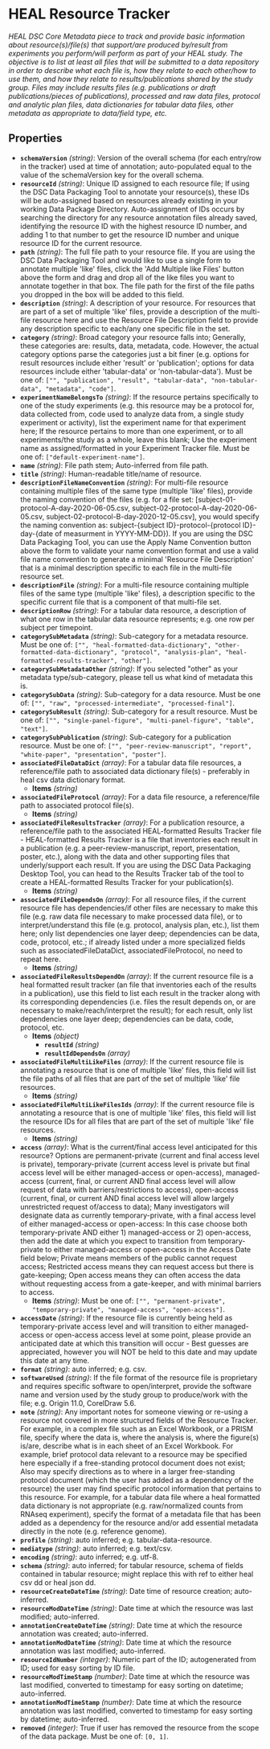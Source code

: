 # HEAL Resource Tracker

*HEAL DSC Core Metadata piece to track and provide basic information about resource(s)/file(s) that support/are produced by/result from experiments you perform/will perform as part of your HEAL study. The objective is to list at least all files that will be submitted to a data repository in order to describe what each file is, how they relate to each other/how to use them, and how they relate to results/publications shared by the study group. Files may include results files (e.g. publications or draft publications/pieces of publications), processed and raw data files, protocol and analytic plan files, data dictionaries for tabular data files, other metadata as appropriate to data/field type, etc.*

## Properties

- **`schemaVersion`** *(string)*: Version of the overall schema (for each entry/row in the tracker) used at time of annotation; auto-populated equal to the value of the schemaVersion key for the overall schema.
- **`resourceId`** *(string)*: Unique ID assigned to each resource file; If using the DSC Data Packaging Tool to annotate your resource(s), these IDs will be auto-assigned based on resources already existing in your working Data Package Directory. Auto-assignment of IDs occurs by searching the directory for any resource annotation files already saved, identifying the resource ID with the highest resource ID number, and adding 1 to that number to get the resource ID number and unique resource ID for the current resource.
- **`path`** *(string)*: The full file path to your resource file. If you are using the DSC Data Packaging Tool and would like to use a single form to annotate multiple 'like' files, click the 'Add Multiple like Files' button above the form and drag and drop all of the like files you want to annotate together in that box. The file path for the first of the file paths you dropped in the box will be added to this field.
- **`description`** *(string)*: A description of your resource. For resources that are part of a set of multiple 'like' files, provide a description of the multi-file resource here and use the Resource File Description field to provide any description specific to each/any one specific file in the set.
- **`category`** *(string)*: Broad category your resource falls into; Generally, these categories are: results, data, metadata, code. However, the actual category options parse the categories just a bit finer (e.g. options for result resources include either 'result' or 'publication'; options for data resources include either 'tabular-data' or 'non-tabular-data'). Must be one of: `["", "publication", "result", "tabular-data", "non-tabular-data", "metadata", "code"]`.
- **`experimentNameBelongsTo`** *(string)*: If the resource pertains specifically to one of the study experiments (e.g. this resource may be a protocol for, data collected from, code used to analyze data from, a single study experiment or activity), list the experiment name for that experiment here; If the resource pertains to more than one experiment, or to all experiments/the study as a whole, leave this blank; Use the experiment name as assigned/formatted in your Experiment Tracker file. Must be one of: `["default-experiment-name"]`.
- **`name`** *(string)*: File path stem; Auto-inferred from file path.
- **`title`** *(string)*: Human-readable title/name of resource.
- **`descriptionFileNameConvention`** *(string)*: For multi-file resource containing multiple files of the same type (multiple 'like' files), provide the naming convention of the files (e.g. for a file set: [subject-01-protocol-A-day-2020-06-05.csv, subject-02-protocol-A-day-2020-06-05.csv, subject-02-protocol-B-day-2020-12-05.csv], you would specify the naming convention as: subject-{subject ID}-protocol-{protocol ID}-day-{date of measurment in YYYY-MM-DD}). If you are using the DSC Data Packaging Tool, you can use the Apply Name Convention button above the form to validate your name convention format and use a valid file name convention to generate a minimal 'Resource File Description' that is a minimal description specific to each file in the multi-file resource set.
- **`descriptionFile`** *(string)*: For a multi-file resource containing multiple files of the same type (multiple 'like' files), a description specific to the specific current file that is a component of that multi-file set.
- **`descriptionRow`** *(string)*: For a tabular data resource, a description of what one row in the tabular data resource represents; e.g. one row per subject per timepoint.
- **`categorySubMetadata`** *(string)*: Sub-category for a metadata resource. Must be one of: `["", "heal-formatted-data-dictionary", "other-formatted-data-dictionary", "protocol", "analysis-plan", "heal-formatted-results-tracker", "other"]`.
- **`categorySubMetadataOther`** *(string)*: If you selected "other" as your metadata type/sub-category, please tell us what kind of metadata this is.
- **`categorySubData`** *(string)*: Sub-category for a data resource. Must be one of: `["", "raw", "processed-intermediate", "processed-final"]`.
- **`categorySubResult`** *(string)*: Sub-category for a result resource. Must be one of: `["", "single-panel-figure", "multi-panel-figure", "table", "text"]`.
- **`categorySubPublication`** *(string)*: Sub-category for a publication resource. Must be one of: `["", "peer-review-manuscript", "report", "white-paper", "presentation", "poster"]`.
- **`associatedFileDataDict`** *(array)*: For a tabular data file resources, a reference/file path to associated data dictionary file(s) - preferably in heal csv data dictionary format.
  - **Items** *(string)*
- **`associatedFileProtocol`** *(array)*: For a data file resource, a reference/file path to associated protocol file(s).
  - **Items** *(string)*
- **`associatedFileResultsTracker`** *(array)*: For a publication resource, a reference/file path to the associated HEAL-formatted Results Tracker file - HEAL-formatted Results Tracker is a file that inventories each result in a publication (e.g. a peer-review-manuscript, report, presentation, poster, etc.), along with the data and other supporting files that underly/support each result. If you are using the DSC Data Packaging Desktop Tool, you can head to the Results Tracker tab of the tool to create a HEAL-formatted Results Tracker for your publication(s).
  - **Items** *(string)*
- **`associatedFileDependsOn`** *(array)*: For all resource files, if the current resource file has dependencies/if other files are necessary to make this file (e.g. raw data file necessary to make processed data file), or to interpret/understand this file (e.g. protocol, analysis plan, etc.), list them here; only list dependencies one layer deep; dependencies can be data, code, protocol, etc.; if already listed under a more specialized fields such as associatedFileDataDict, associatedFileProtocol, no need to repeat here.
  - **Items** *(string)*
- **`associatedFileResultsDependOn`** *(array)*: If the current resource file is a heal formatted result tracker (an file that inventories each of the results in a publication), use this field to list each result in the tracker along with its corresponding dependencies (i.e. files the result depends on, or are necessary to make/reach/interpret the result); for each result, only list dependencies one layer deep; dependencies can be data, code, protocol, etc.
  - **Items** *(object)*
    - **`resultId`** *(string)*
    - **`resultIdDependsOn`** *(array)*
- **`associatedFileMultiLikeFiles`** *(array)*: If the current resource file is annotating a resource that is one of multiple 'like' files, this field will list the file paths of all files that are part of the set of multiple 'like' file resources.
  - **Items** *(string)*
- **`associatedFileMultiLikeFilesIds`** *(array)*: If the current resource file is annotating a resource that is one of multiple 'like' files, this field will list the resource IDs for all files that are part of the set of multiple 'like' file resources.
  - **Items** *(string)*
- **`access`** *(array)*: What is the current/final access level anticipated for this resource? Options are permanent-private (current and final access level is private), temporary-private (current access level is private but final access level will be either managed-access or open-access), managed-access (current, final, or current AND final access level will allow request of data with barriers/restrictions to access), open-access (current, final, or current AND final access level will allow largely unrestricted request of/access to data); Many investigators will designate data as currently temporary-private, with a final access level of either managed-access or open-access: In this case choose both temporary-private AND either 1) managed-access or 2) open-access, then add the date at which you expect to transition from temporary-private to either managed-access or open-access in the Access Date field below; Private means members of the public cannot request access; Restricted access means they can request access but there is gate-keeping; Open access means they can often access the data without requesting access from a gate-keeper, and with minimal barriers to access.
  - **Items** *(string)*: Must be one of: `["", "permanent-private", "temporary-private", "managed-access", "open-access"]`.
- **`accessDate`** *(string)*: If the resource file is currently being held as temporary-private access level and will transition to either managed-access or open-access access level at some point, please provide an anticipated date at which this transition will occur - Best guesses are appreciated, however you will NOT be held to this date and may update this date at any time.
- **`format`** *(string)*: auto inferred; e.g. csv.
- **`softwareUsed`** *(string)*: If the file format of the resource file is proprietary and requires specific software to open/interpret, provide the software name and version used by the study group to produce/work with the file; e.g. Origin 11.0, CorelDraw 5.6.
- **`note`** *(string)*: Any important notes for someone viewing or re-using a resource not covered in more structured fields of the Resource Tracker. For example, in a complex file such as an Excel Workbook, or a PRISM file, specify where the data is, where the analysis is, where the figure(s) is/are, describe what is in each sheet of an Excel Workbook. For example, brief protocol data relevant to a resource may be specified here especially if a free-standing protocol document does not exist; Also may specify directions as to where in a larger free-standing protocol document (which the user has added as a dependency of the resource) the user may find specific protocol information that pertains to this resource. For example, for a tabular data file where a heal formatted data dictionary is not appropriate (e.g. raw/normalized counts from RNAseq experiment), specify the format of a metadata file that has been added as a dependency for the resource and/or add essential metadata directly in the note (e.g. reference genome).
- **`profile`** *(string)*: auto inferred; e.g. tabular-data-resource.
- **`mediatype`** *(string)*: auto inferred; e.g. text/csv.
- **`encoding`** *(string)*: auto inferred; e.g. utf-8.
- **`schema`** *(string)*: auto inferred; for tabular resource, schema of fields contained in tabular resource; might replace this with ref to either heal csv dd or heal json dd.
- **`resourceCreateDateTime`** *(string)*: Date time of resource creation; auto-inferred.
- **`resourceModDateTime`** *(string)*: Date time at which the resource was last modified; auto-inferred.
- **`annotationCreateDateTime`** *(string)*: Date time at which the resource annotation was created; auto-inferred.
- **`annotationModDateTime`** *(string)*: Date time at which the resource annotation was last modified; auto-inferred.
- **`resourceIdNumber`** *(integer)*: Numeric part of the ID; autogenerated from ID; used for easy sorting by ID file.
- **`resourceModTimeStamp`** *(number)*: Date time at which the resource was last modified, converted to timestamp for easy sorting on datetime; auto-inferred.
- **`annotationModTimeStamp`** *(number)*: Date time at which the resource annotation was last modified, converted to timestamp for easy sorting by datetime; auto-inferred.
- **`removed`** *(integer)*: True if user has removed the resource from the scope of the data package. Must be one of: `[0, 1]`.

